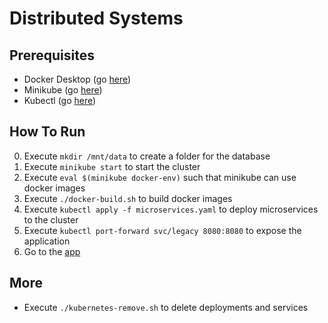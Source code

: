 # Distributed Systems

## Prerequisites

- Docker Desktop (go [here](https://www.docker.com/products/docker-desktop/))
- Minikube (go [here](https://minikube.sigs.k8s.io/docs/start/))
- Kubectl (go [here](https://kubernetes.io/de/docs/tasks/tools/install-kubectl/))

## How To Run

0. Execute `mkdir /mnt/data` to create a folder for the database
1. Execute `minikube start` to start the cluster
2. Execute `eval $(minikube docker-env)` such that minikube can use docker images
3. Execute `./docker-build.sh` to build docker images
4. Execute `kubectl apply -f microservices.yaml` to deploy microservices to the cluster
5. Execute `kubectl port-forward svc/legacy 8080:8080` to expose the application
6. Go to the [app](http://localhost:8080/EShop-1.0.0)

## More

- Execute `./kubernetes-remove.sh` to delete deployments and services
